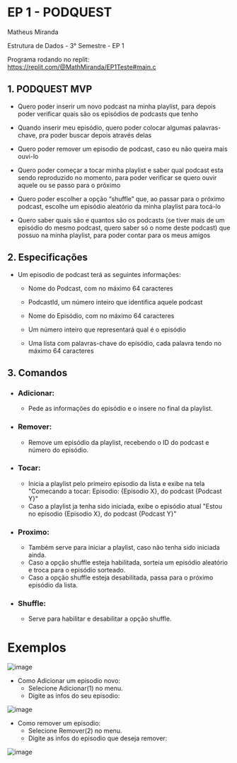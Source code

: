 # **EP 1 - PODQUEST**

Matheus Miranda

Estrutura de Dados - 3° Semestre - EP 1

Programa rodando no replit: <https://replit.com/@MathMiranda/EP1Teste#main.c>

## 1. **PODQUEST MVP**

  * Quero poder inserir um novo podcast na minha playlist, para depois poder verificar quais são os episódios de podcasts que tenho

  * Quando inserir meu episódio, quero poder colocar algumas palavras-chave, pra poder buscar depois através delas

  * Quero poder remover um episodio de podcast, caso eu não queira mais ouvi-lo

  * Quero poder começar a tocar minha playlist e saber qual podcast esta sendo reproduzido no momento, para poder verificar se quero ouvir aquele ou se passo para o próximo 

  * Quero poder escolher a opção “shuffle” que, ao passar para o próximo podcast, escolhe um episódio aleatório da minha playlist para tocá-lo

  * Quero saber quais são e quantos são os podcasts (se tiver mais de um episódio do mesmo podcast, quero saber só o nome deste podcast) que possuo na minha playlist, para poder contar para os meus amigos

## 2. **Especificações**

  * Um episodio de podcast terá as seguintes informações:
  
      * Nome do Podcast, com no máximo 64 caracteres
      
      * PodcastId, um número inteiro que identifica aquele podcast
      
      * Nome do Episódio, com no máximo 64 caracteres
      
      * Um número inteiro que representará qual é o episódio 
      
      * Uma lista com palavras-chave do episódio, cada palavra tendo no máximo 64 caracteres

## 3. **Comandos**

  * ### Adicionar: 
    * Pede as informações do episódio e o insere no final da playlist.

  * ### Remover:
    * Remove um episódio da playlist, recebendo o ID do podcast e número do episódio.

  * ### Tocar:
    * Inicia a playlist pelo primeiro episodio da lista e exibe na tela "Comecando a tocar: Episodio: {Episodio X}, do podcast {Podcast Y}"
    * Caso a playlist ja tenha sido iniciada, exibe o episódio atual "Estou no episodio {Episodio X}, do podcast {Podcast Y}"

  * ### Proximo:
    * Também serve para iniciar a playlist, caso não tenha sido iniciada ainda.
    * Caso a opção shuffle esteja habilitada, sorteia um episódio aleatório e troca para o episódio sorteado.
    * Caso a opção shuffle esteja desabilitada, passa para o próximo episódio da lista.

  * ### Shuffle:
    * Serve para habilitar e desabilitar a opção shuffle.

# **Exemplos**
![image](https://user-images.githubusercontent.com/75645010/162817124-16514912-00c2-4a12-9831-6a010a8a2644.png)
  - Como Adicionar um episodio novo:
    - Selecione Adicionar(1) no menu.
    - Digite as infos do seu episodio:

  ![image](https://user-images.githubusercontent.com/75645010/162817751-30ca8dd0-e36e-4d06-99a0-be6783e1b6fb.png)

  - Como remover um episodio:
    - Selecione Remover(2) no menu.
    - Digite as infos do episodio que deseja remover:
    
  ![image](https://user-images.githubusercontent.com/75645010/162818059-f7bc3d7a-f6f7-41a2-b0a6-4aefc8c4b2f4.png)